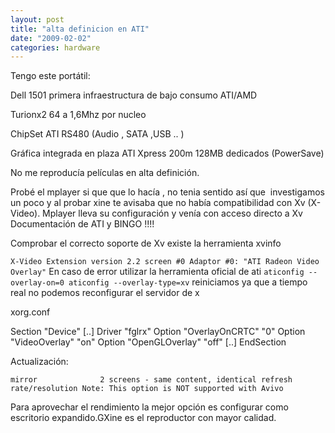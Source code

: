 ```yaml
---
layout: post
title: "alta definicion en ATI"
date: "2009-02-02"
categories: hardware
---
```


Tengo este portátil:

Dell 1501 primera infraestructura de bajo consumo ATI/AMD

Turionx2 64 a 1,6Mhz por nucleo

ChipSet ATI RS480 (Audio , SATA ,USB .. )

Gráfica integrada en plaza ATI Xpress 200m 128MB dedicados (PowerSave)

No me reproducía películas en alta definición.

Probé el mplayer si que que lo hacía , no tenia sentido así que  investigamos un poco y al probar xine te avisaba que no había compatibilidad con Xv (X-Video). Mplayer lleva su configuración y venía con acceso directo a Xv Documentación de ATI y BINGO !!!!

Comprobar el correcto soporte de Xv existe la herramienta xvinfo

`X-Video Extension version 2.2 screen #0 Adaptor #0: "ATI Radeon Video Overlay"` En caso de error utilizar la herramienta oficial de ati `aticonfig --overlay-on=0 aticonfig --overlay-type=xv` reiniciamos ya que a tiempo real no podemos reconfigurar el servidor de x

xorg.conf

Section "Device" \[..\] Driver "fglrx" Option "OverlayOnCRTC" "0" Option "VideoOverlay" "on" Option "OpenGLOverlay" "off" \[..\] EndSection

Actualización:

`mirror              2 screens - same content, identical refresh rate/resolution Note: This option is NOT supported with Avivo`

Para aprovechar el rendimiento la mejor opción es configurar como escritorio expandido.GXine es el reproductor con mayor calidad.
